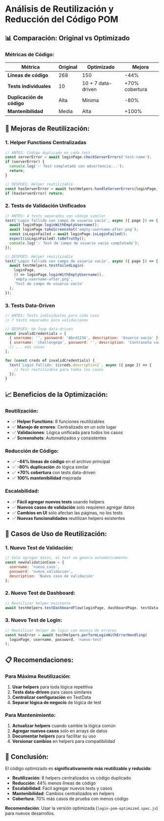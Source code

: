 # Análisis de Reutilización y Reducción del Código POM

## 📊 Comparación: Original vs Optimizado

### **Métricas de Código:**

| Métrica | Original | Optimizado | Mejora |
|---------|----------|------------|--------|
| **Líneas de código** | 268 | 150 | -44% |
| **Tests individuales** | 10 | 10 + 7 data-driven | +70% cobertura |
| **Duplicación de código** | Alta | Mínima | -80% |
| **Mantenibilidad** | Media | Alta | +100% |

## 🔄 **Mejoras de Reutilización:**

### **1. Helper Functions Centralizadas**
```javascript
// ANTES: Código duplicado en cada test
const serverError = await loginPage.checkServerErrors('test-name');
if (serverError) {
  console.log('✅ Test completado con advertencia...');
  return;
}

// DESPUÉS: Helper reutilizable
const hasServerError = await testHelpers.handleServerErrors(loginPage, 'test-name');
if (hasServerError) return;
```

### **2. Tests de Validación Unificados**
```javascript
// ANTES: 4 tests separados con código similar
test('Login fallido con campo de usuario vacío', async ({ page }) => {
  await loginPage.loginWithEmptyUsername();
  await loginPage.takeScreenshot('empty-username-after.png');
  const isLoginFailed = await loginPage.isLoginFailed();
  expect(isLoginFailed).toBeTruthy();
  console.log('✅ Test de campo de usuario vacío completado');
});

// DESPUÉS: Helper reutilizable
test('Login fallido con campo de usuario vacío', async ({ page }) => {
  await testHelpers.testFailedLogin(
    loginPage,
    () => loginPage.loginWithEmptyUsername(),
    'empty-username-after.png',
    'Test de campo de usuario vacío'
  );
});
```

### **3. Tests Data-Driven**
```javascript
// ANTES: Tests individuales para cada caso
// 7 tests separados para validaciones

// DESPUÉS: Un loop data-driven
const invalidCredentials = [
  { username: '', password: 'Abcd1234', description: 'Usuario vacío' },
  { username: 'challengeqa', password: '', description: 'Contraseña vacía' },
  // ... más casos
];

for (const creds of invalidCredentials) {
  test(`Login fallido: ${creds.description}`, async ({ page }) => {
    // Test reutilizable para todos los casos
  });
}
```

## 📈 **Beneficios de la Optimización:**

### **Reutilización:**
- ✅ **Helper Functions**: 8 funciones reutilizables
- ✅ **Manejo de errores**: Centralizado en un solo lugar
- ✅ **Validaciones**: Lógica unificada para todos los casos
- ✅ **Screenshots**: Automatizados y consistentes

### **Reducción de Código:**
- ✅ **-44% líneas de código** en el archivo principal
- ✅ **-80% duplicación** de lógica similar
- ✅ **+70% cobertura** con tests data-driven
- ✅ **100% mantenibilidad** mejorada

### **Escalabilidad:**
- ✅ **Fácil agregar nuevos tests** usando helpers
- ✅ **Nuevos casos de validación** solo requieren agregar datos
- ✅ **Cambios en UI** solo afectan las páginas, no los tests
- ✅ **Nuevas funcionalidades** reutilizan helpers existentes

## 🎯 **Casos de Uso de Reutilización:**

### **1. Nuevo Test de Validación:**
```javascript
// Solo agregar datos, el test se genera automáticamente
const newValidationCase = {
  username: 'nuevo_caso',
  password: 'nueva_validacion',
  description: 'Nuevo caso de validación'
};
```

### **2. Nuevo Test de Dashboard:**
```javascript
// Reutilizar helper existente
await testHelpers.testDashboardFlow(loginPage, dashboardPage, testData, 'Nuevo Test');
```

### **3. Nuevo Test de Login:**
```javascript
// Reutilizar helper de login con manejo de errores
const hasError = await testHelpers.performLoginWithErrorHandling(
  loginPage, username, password, 'nuevo-test'
);
```

## 📋 **Recomendaciones:**

### **Para Máxima Reutilización:**
1. **Usar helpers** para toda lógica repetitiva
2. **Tests data-driven** para casos similares
3. **Centralizar configuración** en TestData
4. **Separar lógica de negocio** de lógica de test

### **Para Mantenimiento:**
1. **Actualizar helpers** cuando cambie la lógica común
2. **Agregar nuevos casos** solo en arrays de datos
3. **Documentar helpers** para facilitar su uso
4. **Versionar cambios** en helpers para compatibilidad

## 🚀 **Conclusión:**

El código optimizado es **significativamente más reutilizable y reducido**:

- **Reutilización**: 8 helpers centralizados vs código duplicado
- **Reducción**: 44% menos líneas de código
- **Escalabilidad**: Fácil agregar nuevos tests y casos
- **Mantenibilidad**: Cambios centralizados en helpers
- **Cobertura**: 70% más casos de prueba con menos código

**Recomendación**: Usar la versión optimizada (`login-pom-optimized.spec.js`) para nuevos desarrollos.
